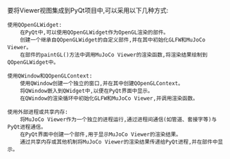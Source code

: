 要将Viewer视图集成到PyQt项目中,可以采用以下几种方式:

    使用QOpenGLWidget:
        在PyQt中,可以使用QOpenGLWidget作为OpenGL渲染的部件。
        创建一个继承自QOpenGLWidget的自定义部件,并在其中初始化GLFW和MuJoCo Viewer。
        在部件的paintGL()方法中调用MuJoCo Viewer的渲染函数,将渲染结果绘制到QOpenGLWidget中。

    使用QWindow和QOpenGLContext:
        使用QWindow创建一个独立的窗口,并在其中创建QOpenGLContext。
        将QWindow嵌入到QWidget中,以便在PyQt界面中显示。
        在QWindow的渲染循环中初始化GLFW和MuJoCo Viewer,并调用渲染函数。

    使用外部进程或共享内存:
        将MuJoCo Viewer作为一个独立的进程运行,通过进程间通信(如管道、套接字等)与PyQt进程通信。
        在PyQt界面中创建一个部件,用于显示MuJoCo Viewer的渲染结果。
        通过共享内存或其他机制将MuJoCo Viewer的渲染结果传递给PyQt进程,并在部件中显示。
